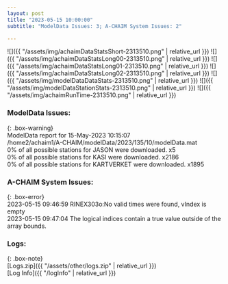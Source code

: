 ```yaml
---
layout: post
title: "2023-05-15 10:00:00"
subtitle: "ModelData Issues: 3; A-CHAIM System Issues: 2"

---
```


![]({{ "/assets/img/achaimDataStatsShort-2313510.png" | relative_url }})
![]({{ "/assets/img/achaimDataStatsLong00-2313510.png" | relative_url }})
![]({{ "/assets/img/achaimDataStatsLong01-2313510.png" | relative_url }})
![]({{ "/assets/img/achaimDataStatsLong02-2313510.png" | relative_url }})
![]({{ "/assets/img/modelDataDataStats-2313510.png" | relative_url }})
![]({{ "/assets/img/modelDataStationStats-2313510.png" | relative_url }})
![]({{ "/assets/img/achaimRunTime-2313510.png" | relative_url }})


### ModelData Issues:  
  
{: .box-warning}  
 ModelData report for 15-May-2023 10:15:07   
 /home2/achaim1/A-CHAIM/modelData/2023/135/10/modelData.mat   
 0% of all possible stations for JASON were downloaded. x5   
 0% of all possible stations for KASI were downloaded. x2186   
 0% of all possible stations for KARTVERKET were downloaded. x1895   
  
### A-CHAIM System Issues:  
  
{: .box-error}  
2023-05-15 09:46:59 RINEX303o:No valid times were found, vIndex is empty  
2023-05-15 09:47:04 The logical indices contain a true value outside of the array bounds.  

### Logs:  
  
{: .box-note}  
[Logs.zip]({{ "/assets/other/logs.zip" | relative_url }})  
[Log Info]({{ "/logInfo" | relative_url }})  
